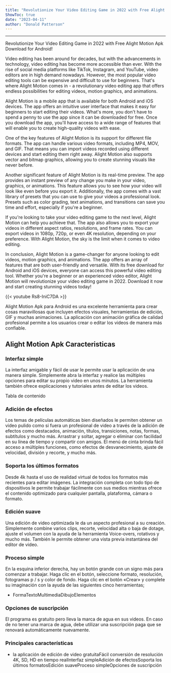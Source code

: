 ```yaml
---
title: "Revolutionize Your Video Editing Game in 2022 with Free Alight Motion Apk Download for Android!"
ShowToc: true 
date: "2023-04-11"
author: "Donald Patterson"
---
```

*****
Revolutionize Your Video Editing Game in 2022 with Free Alight Motion Apk Download for Android!

Video editing has been around for decades, but with the advancements in technology, video editing has become more accessible than ever. With the rise of social media platforms like TikTok, Instagram, and YouTube, video editors are in high demand nowadays. However, the most popular video editing tools can be expensive and difficult to use for beginners. That's where Alight Motion comes in - a revolutionary video editing app that offers endless possibilities for editing videos, motion graphics, and animations.

Alight Motion is a mobile app that is available for both Android and iOS devices. The app offers an intuitive user interface that makes it easy for beginners to start editing their videos. What's more, you don't have to spend a penny to use the app since it can be downloaded for free. Once you download the app, you'll have access to a wide range of features that will enable you to create high-quality videos with ease.

One of the key features of Alight Motion is its support for different file formats. The app can handle various video formats, including MP4, MOV, and GIF. That means you can import videos recorded using different devices and start editing them right away. Alight Motion also supports vector and bitmap graphics, allowing you to create stunning visuals like never before.

Another significant feature of Alight Motion is its real-time preview. The app provides an instant preview of any change you make in your video, graphics, or animations. This feature allows you to see how your video will look like even before you export it. Additionally, the app comes with a vast library of presets that you can use to give your videos a professional look. Presets such as color grading, text animations, and transitions can save you time and effort, especially if you're a beginner.

If you're looking to take your video editing game to the next level, Alight Motion can help you achieve that. The app also allows you to export your videos in different aspect ratios, resolutions, and frame rates. You can export videos in 1080p, 720p, or even 4K resolution, depending on your preference. With Alight Motion, the sky is the limit when it comes to video editing.

In conclusion, Alight Motion is a game-changer for anyone looking to edit videos, motion graphics, and animations. The app offers an array of features that are both user-friendly and versatile. With its free download for Android and iOS devices, everyone can access this powerful video editing tool. Whether you're a beginner or an experienced video editor, Alight Motion will revolutionize your video editing game in 2022. Download it now and start creating stunning videos today!

{{< youtube Rs8-IniC7DA >}} 



Alight Motion Apk para Android es una excelente herramienta para crear cosas maravillosas que incluyen efectos visuales, herramientas de edición, GIF y muchas animaciones. La aplicación con animación gráfica de calidad profesional permite a los usuarios crear o editar los videos de manera más confiable.
 
## Alight Motion Apk Caracteristicas
 
### Interfaz simple
 
La interfaz amigable y fácil de usar le permite usar la aplicación de una manera simple. Simplemente abra la interfaz y realice las múltiples opciones para editar su propio video en unos minutos. La herramienta también ofrece explicaciones y tutoriales antes de editar los videos.
 
Tabla de contenido
 
### Adición de efectos
 
Los temas de películas automáticas bien diseñados le permiten obtener un video pulido como si fuera un profesional de video a través de la adición de efectos como destacados, animación, títulos, transiciones, notas, formas, subtítulos y mucho más. Arrastrar y soltar, agregar o eliminar con facilidad en su línea de tiempo y compartir con amigos. El menú de cinta brinda fácil acceso a múltiples funciones, como efectos de desvanecimiento, ajuste de velocidad, división y recorte, y mucho más.
 
### Soporta los últimos formatos
 
Desde 4k hasta el uso de realidad virtual de todos los formatos más recientes para editar imágenes. La integración completa con todo tipo de dispositivos le permite trabajar fácilmente con sus medios mientras ofrece el contenido optimizado para cualquier pantalla, plataforma, cámara o formato.
 
### Edición suave
 
Una edición de video optimizada le da un aspecto profesional a su creación. Simplemente combine varios clips, recorte, velocidad alta o baja de dotage, ajuste el volumen con la ayuda de la herramienta Voice-overs, rotativos y mucho más. También le permite obtener una vista previa instantánea del editor de video.
 
### Proceso simple
 
En la esquina inferior derecha, hay un botón grande con un signo más para comenzar a trabajar. Haga clic en el botón, seleccione formato, resolución, fotogramas p / s y color de fondo. Haga clic en el botón «Crear» y complete su imaginación con la ayuda de las siguientes cinco herramientas;
 
- FormaTextoMultimediaDibujoElementos

 
### Opciones de suscripción
 
El programa es gratuito pero lleva la marca de agua en sus videos. En caso de no tener una marca de agua, debe utilizar una suscripción paga que se renovará automáticamente nuevamente.
 
### Principales características
 
- la aplicación de edición de video gratuitaFácil conversión de resolución 4K, SD, HD en tiempo realInterfaz simpleAdición de efectosSoporta los últimos formatosEdición suaveProceso simpleOpciones de suscripción





